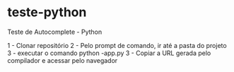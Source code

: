 # teste-python
Teste de Autocomplete - Python

1 - Clonar repositório
2 - Pelo prompt de comando, ir até a pasta do projeto
3 - executar o comando python -app.py
3 - Copiar a URL gerada pelo compilador e acessar pelo navegador